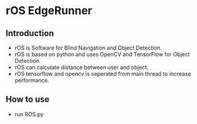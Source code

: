 # rOS EdgeRunner
## Introduction
* rOS is Software for Blind Navigation and Object Detection.
* rOS is based on python and uses OpenCV and TensorFlow for Object Detection.
* rOS can calculate distance between user and object.
* rOS tensorflow and opencv is seperated from main thread to increase performance.

## How to use
* run ROS.py